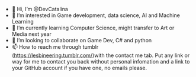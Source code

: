 - 👋 Hi, I’m @DevCatalina
- 👀 I’m interested in Game development, data science, AI and Machine Learning 
- 🌱 I’m currently learning Computer Science, might transfer to Art or Media next year
- 💞️ I’m looking to collaborate on Game Dev, C# and python
- 📫 How to reach me through tumblr (https://lesbineering.tumblr.com/)with the contact me tab. Put any link or way for me to contact you back without personal infomation and a link to your GitHub account if you have one, no emails please.

<!---
DevCatalina/DevCatalina is a ✨ special ✨ repository because its `README.md` (this file) appears on your GitHub profile.
You can click the Preview link to take a look at your changes.
--->
